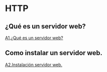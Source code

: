# HTTP
## ¿Qué es un servidor web?

[A1.¿Qué es un servidor web?](./HTTP1/Queesunservidorweb.md)

## Como instalar un servidor web.

[A2.Instalación servidor web.](./HTTP2/instalacionservidorweb.md)
